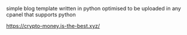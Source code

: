 simple blog template written in python
optimised to be uploaded in any cpanel that supports python

https://crypto-money.is-the-best.xyz/
